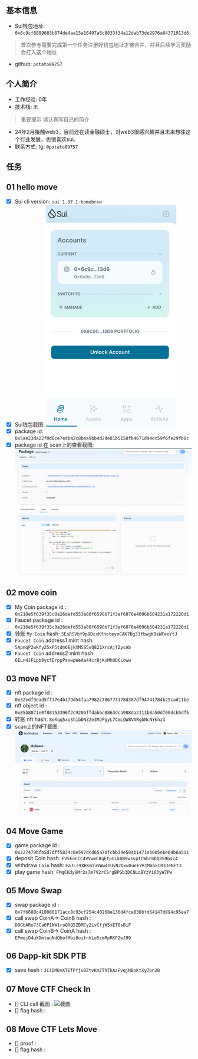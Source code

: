 ## 基本信息
- Sui钱包地址: `0x6c9cf8889683b874de4aa15a16497a6c8833f34a12dab73de2976a64371913d6`
> 首次参与需要完成第一个任务注册好钱包地址才被合并，并且后续学习奖励会打入这个地址
- github: `potato89757`

## 个人简介
- 工作经验: 0年 
- 技术栈: `无`
> 重要提示 请认真写自己的简介
- 24年2月接触web3，目前还在读金融硕士，对web3很感兴趣并且未来想往这个行业发展，也很喜欢sui。
- 联系方式: tg: `@potato89757` 

## 任务

##   01 hello move  
- [x] Sui cli version: `sui 1.37.1-homebrew`
- [x] Sui钱包截图: ![Sui钱包截图](./image/img.png)
- [x] package id: `0x5ae23da22f0d6ce7edba2c8bea9bb4d2de81b5158fb4671d94dc59f6fe29fb0c`
- [x] package id 在 scan上的查看截图:![Scan截图](./image/img_1.png)

##   02 move coin
- [x] My Coin package id : `0x210e5f639f35c0a26defd553a88f6590b71f3ef6876e4096b604231a172220d1`
- [x] Faucet package id : `0x210e5f639f35c0a26defd553a88f6590b71f3ef6876e4096b604231a172220d1`
- [x] 转账 `My Coin` hash: `5EsRSVbf9p9DcxKfhoteyoCAK7Bg33fbwgK8sWFeoYtJ`
- [x] `Faucet Coin` address1 mint hash: `5ApmqP2wkfy25xP5tdm6EjkXMSS5vQ821XrcAjfZycAb`
- [x] `Faucet Coin` address2 mint hash: `6ELn4JFLpb8ycfErppPsxwpWeAa44crBjKvMhUD6Loww`

##   03 move NFT
- [x] nft package id : `0x32edf9ead5ff17e4b179d54faa7982c786773178d387df94741784b29cad11be`
- [x] nft object id : `0x85b8871e0f88153396f2c920bffdabbc0863dca908da2113b8a50d700dcb5df5`
- [x] 转账 nft  hash: `8eXqq5xoShibDNZ2e3MJPgyL7CmLQW8VARgbNcNYkhz3`
- [x] scan上的NFT截图:![Scan截图](./image/potatoNFT.jpg)

##   04 Move Game
- [x] game package id : `0x227479bfb5d7dff5834c6e597dcd65a70fcbb34e504b1471ab005ebe64b6a511`
- [x] deposit Coin hash: `FV5EnnCC4VVwmC8qEtpULkUB9wsvptCWbrmDQ8S9bsc4`
- [x] withdraw `Coin` hash: `EaJLs9XHsmTuVWw4YUyN2Dxw8ueFYR1MaSkCR3JeNEt3`
- [x] play game hash: `FMqCKdy9Mr2s7m7V2rCSrgBPGb3DCNLqBYzVi63yW7Pw`

##   05 Move Swap
- [x] swap package id : `0x7f6608c410088171acc8c93cf254c40268e136d4fca838bfd64147d894c95ea7`
- [x] call swap CoinA-> CoinB  hash : `D9GbARo73Ca6P1kW1roQXQ5ZBMCy2LvCfjW5xET8sBiF`
- [x] call swap CoinB-> CoinA  hash : `EPmejD4uXDmtuuNdQhofMbi8oitnhLo5cmRpRKFZwJ99`

##   06 Dapp-kit SDK PTB
- [x] save hash : `JCiDMBvXTEfPYjuBZtvKmZThTkAzFvqjNBoKtXy7pn2B`

##   07 Move CTF Check In
- [] CLI call 截图 : ![截图](./images/你的图片地址)
- [] flag hash :

##   08 Move CTF Lets Move
- [] proof : 
- [] flag hash :
